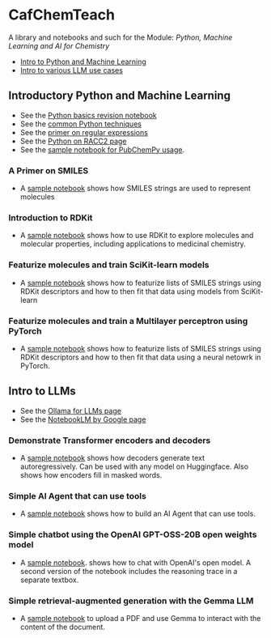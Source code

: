 # CafChemTeach
A library and notebooks and such for the Module: *Python, Machine Learning and AI for Chemistry*

- [Intro to Python and Machine Learning](#introductory-python-and-machine-learning)
- [Intro to various LLM use cases](#intro-to-llms) 

## Introductory Python and Machine Learning

- See the [Python basics revision notebook](https://github.com/MauricioCafiero/CafChemTeach/blob/main/notebooks/PyCatchUp_CafChem.ipynb)
- See the [common Python techniques](https://github.com/MauricioCafiero/CafChemTeach/blob/main/python_basics.md)<br>
- See the [primer on regular expressions](https://github.com/MauricioCafiero/CafChem/blob/main/regex.md) <br>
- See the [Python on RACC2 page](https://github.com/MauricioCafiero/CafChemTeach/blob/main/run_python_racc.md) <br>
- See the [sample notebook for PubChemPy usage](https://github.com/MauricioCafiero/CafChem/blob/main/notebooks/Pubchem_CafChem.ipynb).

### A Primer on SMILES
- A [sample notebook](https://github.com/MauricioCafiero/CafChemTeach/blob/main/notebooks/SMILES_primer_CafChem.ipynb) shows how SMILES strings are used to represent molecules

### Introduction to RDKit
- A [sample notebook](https://github.com/MauricioCafiero/CafChemTeach/blob/main/notebooks/RDKit_intro_CafChem.ipynb) shows how to use RDKit to explore molecules and molecular properties, including applications to medicinal chemistry. 

### Featurize molecules and train SciKit-learn models
- A [sample notebook](https://github.com/MauricioCafiero/CafChemTeach/blob/main/notebooks/Featurizing_SKLearn_CafChem.ipynb) shows how to featurize lists of SMILES strings using RDKit descriptors and how to then fit that data using models from SciKit-learn

### Featurize molecules and train a Multilayer perceptron using PyTorch
- A [sample notebook](https://github.com/MauricioCafiero/CafChemTeach/blob/main/notebooks/BasicMLP_CafChem.ipynb) shows how to featurize lists of SMILES strings using RDKit descriptors and how to then fit that data using a neural netowrk in PyTorch.


## Intro to LLMs

- See the [Ollama for LLMs page](https://github.com/MauricioCafiero/CafChemTeach/blob/main/using_ollama.md) <br>
- See the [NotebookLM by Google page](https://github.com/MauricioCafiero/CafChemTeach/blob/main/notebookLM.md) <br>

### Demonstrate Transformer encoders and decoders
- A [sample notebook](https://github.com/MauricioCafiero/CafChemTeach/blob/main/notebooks/Transformers_demo_CafChem.ipynb) shows how decoders generate text autoregressively. Can be used with any model on Huggingface. Also shows how encoders fill in masked words.

### Simple AI Agent that can use tools
- A [sample notebook](https://github.com/MauricioCafiero/CafChemTeach/blob/main/notebooks/SimpleAgent_CafChem.ipynb) shows how to build an AI Agent that can use tools.

### Simple chatbot using the OpenAI GPT-OSS-20B open weights model
- A [sample notebook](https://github.com/MauricioCafiero/CafChemTeach/blob/main/notebooks/OpenAI_Chatbot_CafChem.ipynb). shows how to chat with OpenAI's open model. A second version of the notebook includes the reasoning trace in a separate textbox.

### Simple retrieval-augmented generation with the Gemma LLM
- A [sample notebook](https://github.com/MauricioCafiero/CafChemTeach/blob/main/notebooks/Simple_Rag_Chat_CafChem.ipynb) to upload a PDF and use Gemma to interact with the content of the document.
